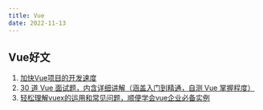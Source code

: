 ```yaml
---
title: Vue
date: 2022-11-13
---
```


## Vue好文

1. [加快Vue项目的开发速度](https://juejin.im/post/5c106485e51d450e657571a6)
2. [30 道 Vue 面试题，内含详细讲解（涵盖入门到精通，自测 Vue 掌握程度）](https://mp.weixin.qq.com/s/2aVurEPIi0JhEZApv_9H6w)
3. [轻松理解vuex的运用和常见问题，顺便学会vue企业必备实例](https://mp.weixin.qq.com/s/SMfUISgHDZWYdprQb2pBtg)

